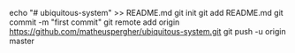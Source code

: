 echo "# ubiquitous-system" >> README.md
git init
git add README.md
git commit -m "first commit"
git remote add origin https://github.com/matheuspergher/ubiquitous-system.git
git push -u origin master
